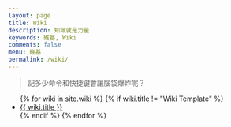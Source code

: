 ```yaml
---
layout: page
title: Wiki
description: 知識就是力量
keywords: 維基, Wiki
comments: false
menu: 維基
permalink: /wiki/
---
```


> 記多少命令和快捷鍵會讓腦袋爆炸呢？

<ul class="listing">
{% for wiki in site.wiki %}
{% if wiki.title != "Wiki Template" %}
<li class="listing-item"><a href="{{ wiki.url }}">{{ wiki.title }}</a></li>
{% endif %}
{% endfor %}
</ul>
